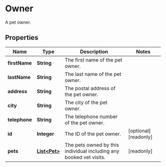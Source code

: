 

# Owner

A pet owner.

## Properties

| Name | Type | Description | Notes |
|------------ | ------------- | ------------- | -------------|
|**firstName** | **String** | The first name of the pet owner. |  |
|**lastName** | **String** | The last name of the pet owner. |  |
|**address** | **String** | The postal address of the pet owner. |  |
|**city** | **String** | The city of the pet owner. |  |
|**telephone** | **String** | The telephone number of the pet owner. |  |
|**id** | **Integer** | The ID of the pet owner. |  [optional] [readonly] |
|**pets** | [**List&lt;Pet&gt;**](Pet.md) | The pets owned by this individual including any booked vet visits. |  [readonly] |



